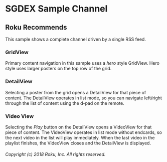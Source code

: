 # SGDEX Sample Channel

## Roku Recommends

This sample shows a complete channel driven by a single RSS feed.

### GridView

Primary content navigation in this sample uses a _hero_ style GridView.
Hero style uses larger posters on the top row of the grid.

### DetailView

Selecting a poster from the grid opens a DetailView for that piece of content.
The DetailView operates in list mode, so you can navigate left/right through the list of content using the d-pad on the remote.

### Video View

Selecting the _Play_ button on the DetailView opens a VideoView for that piece of content.
The VideoView operates in list mode without endcards, so the next video in the list will play immediately.
When the last video in the playlist finishes, the VideoView closes and the DetailView is displayed.

###### Copyright (c) 2018 Roku, Inc. All rights reserved.
